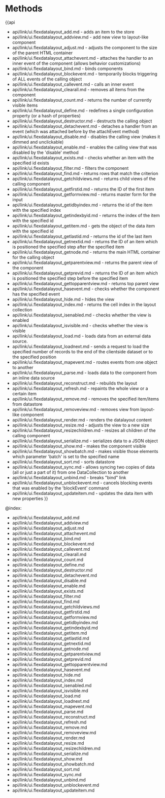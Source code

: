 Methods
=======

{{api
- api/link/ui.flexdatalayout_add.md - adds an item to the store
- api/link/ui.flexdatalayout_addview.md - add new view to layout-like component
- api/link/ui.flexdatalayout_adjust.md - adjusts the component to the size of the parent HTML container
- api/link/ui.flexdatalayout_attachevent.md - attaches the handler to an inner event of the component (allows behavior customizations)
- api/link/ui.flexdatalayout_bind.md - binds components
- api/link/ui.flexdatalayout_blockevent.md - temporarily blocks triggering of ALL events of the calling object
- api/link/ui.flexdatalayout_callevent.md - calls an inner event
- api/link/ui.flexdatalayout_clearall.md - removes all items from the component
- api/link/ui.flexdatalayout_count.md - returns the number of currently visible items
- api/link/ui.flexdatalayout_define.md - redefines a single configuration property (or a hash of properties)
- api/link/ui.flexdatalayout_destructor.md - destructs the calling object
- api/link/ui.flexdatalayout_detachevent.md - detaches a handler from an event (which was attached before by the attachEvent method)
- api/link/ui.flexdatalayout_disable.md - disables the calling view (makes it dimmed and unclickable)
- api/link/ui.flexdatalayout_enable.md - enables the calling view that was disabled by the 'disable' method
- api/link/ui.flexdatalayout_exists.md - checks whether an item with the specified id exists
- api/link/ui.flexdatalayout_filter.md - filters the component
- api/link/ui.flexdatalayout_find.md - returns rows that match the criterion
- api/link/ui.flexdatalayout_getchildviews.md - returns child views of the calling component
- api/link/ui.flexdatalayout_getfirstid.md - returns the ID of the first item
- api/link/ui.flexdatalayout_getformview.md - returns master form for the input
- api/link/ui.flexdatalayout_getidbyindex.md - returns the id of the item with the specified index
- api/link/ui.flexdatalayout_getindexbyid.md - returns the index of the item with the specified id
- api/link/ui.flexdatalayout_getitem.md - gets the object of the data item with the specified id
- api/link/ui.flexdatalayout_getlastid.md - returns the id of the last item
- api/link/ui.flexdatalayout_getnextid.md - returns the ID of an item which is positioned the specified step after the specified item
- api/link/ui.flexdatalayout_getnode.md - returns the main HTML container for the calling object
- api/link/ui.flexdatalayout_getparentview.md - returns the parent view of the component
- api/link/ui.flexdatalayout_getprevid.md - returns the ID of an item which is positioned the specified step before the specified item
- api/link/ui.flexdatalayout_gettopparentview.md - returns top parent view
- api/link/ui.flexdatalayout_hasevent.md - checks whether the component has the specified event
- api/link/ui.flexdatalayout_hide.md - hides the view
- api/link/ui.flexdatalayout_index.md - returns the cell index in the layout collection
- api/link/ui.flexdatalayout_isenabled.md - checks whether the view is enabled
- api/link/ui.flexdatalayout_isvisible.md - checks whether the view is visible
- api/link/ui.flexdatalayout_load.md - loads data from an external data source.
- api/link/ui.flexdatalayout_loadnext.md - sends a request to load the specified number of records to the end of the clientside dataset or to the specified position
- api/link/ui.flexdatalayout_mapevent.md - routes events from one object to another
- api/link/ui.flexdatalayout_parse.md - loads data to the component from an inline data source
- api/link/ui.flexdatalayout_reconstruct.md - rebuilds the layout
- api/link/ui.flexdatalayout_refresh.md - repaints the whole view or a certain item
- api/link/ui.flexdatalayout_remove.md - removes the specified item/items from datastore
- api/link/ui.flexdatalayout_removeview.md - removes view from layout-like component
- api/link/ui.flexdatalayout_render.md - renders the datalayout content
- api/link/ui.flexdatalayout_resize.md - adjusts the view to a new size
- api/link/ui.flexdatalayout_resizechildren.md - resizes all children of the calling component
- api/link/ui.flexdatalayout_serialize.md - serializes data to a JSON object
- api/link/ui.flexdatalayout_show.md - makes the component visible
- api/link/ui.flexdatalayout_showbatch.md - makes visible those elements which parameter 'batch' is set to the specified name
- api/link/ui.flexdatalayout_sort.md - sorts datastore
- api/link/ui.flexdatalayout_sync.md - allows syncing two copies of data (all or just a part of it) from one DataCollection to another
- api/link/ui.flexdatalayout_unbind.md - breaks "bind" link
- api/link/ui.flexdatalayout_unblockevent.md - cancels blocking events that was enabled by the 'blockEvent' command
- api/link/ui.flexdatalayout_updateitem.md - updates the data item with new properties
}}

@index:
- api/link/ui.flexdatalayout_add.md
- api/link/ui.flexdatalayout_addview.md
- api/link/ui.flexdatalayout_adjust.md
- api/link/ui.flexdatalayout_attachevent.md
- api/link/ui.flexdatalayout_bind.md
- api/link/ui.flexdatalayout_blockevent.md
- api/link/ui.flexdatalayout_callevent.md
- api/link/ui.flexdatalayout_clearall.md
- api/link/ui.flexdatalayout_count.md
- api/link/ui.flexdatalayout_define.md
- api/link/ui.flexdatalayout_destructor.md
- api/link/ui.flexdatalayout_detachevent.md
- api/link/ui.flexdatalayout_disable.md
- api/link/ui.flexdatalayout_enable.md
- api/link/ui.flexdatalayout_exists.md
- api/link/ui.flexdatalayout_filter.md
- api/link/ui.flexdatalayout_find.md
- api/link/ui.flexdatalayout_getchildviews.md
- api/link/ui.flexdatalayout_getfirstid.md
- api/link/ui.flexdatalayout_getformview.md
- api/link/ui.flexdatalayout_getidbyindex.md
- api/link/ui.flexdatalayout_getindexbyid.md
- api/link/ui.flexdatalayout_getitem.md
- api/link/ui.flexdatalayout_getlastid.md
- api/link/ui.flexdatalayout_getnextid.md
- api/link/ui.flexdatalayout_getnode.md
- api/link/ui.flexdatalayout_getparentview.md
- api/link/ui.flexdatalayout_getprevid.md
- api/link/ui.flexdatalayout_gettopparentview.md
- api/link/ui.flexdatalayout_hasevent.md
- api/link/ui.flexdatalayout_hide.md
- api/link/ui.flexdatalayout_index.md
- api/link/ui.flexdatalayout_isenabled.md
- api/link/ui.flexdatalayout_isvisible.md
- api/link/ui.flexdatalayout_load.md
- api/link/ui.flexdatalayout_loadnext.md
- api/link/ui.flexdatalayout_mapevent.md
- api/link/ui.flexdatalayout_parse.md
- api/link/ui.flexdatalayout_reconstruct.md
- api/link/ui.flexdatalayout_refresh.md
- api/link/ui.flexdatalayout_remove.md
- api/link/ui.flexdatalayout_removeview.md
- api/link/ui.flexdatalayout_render.md
- api/link/ui.flexdatalayout_resize.md
- api/link/ui.flexdatalayout_resizechildren.md
- api/link/ui.flexdatalayout_serialize.md
- api/link/ui.flexdatalayout_show.md
- api/link/ui.flexdatalayout_showbatch.md
- api/link/ui.flexdatalayout_sort.md
- api/link/ui.flexdatalayout_sync.md
- api/link/ui.flexdatalayout_unbind.md
- api/link/ui.flexdatalayout_unblockevent.md
- api/link/ui.flexdatalayout_updateitem.md


